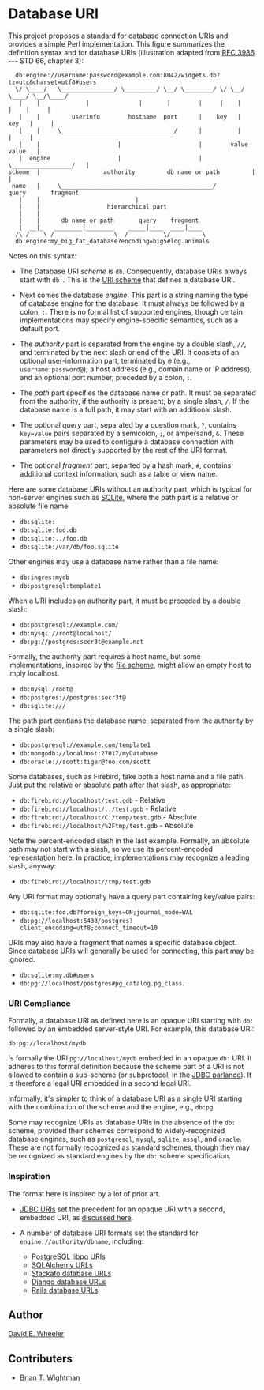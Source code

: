 Database URI
============

This project proposes a standard for database connection URIs and provides a
simple Perl implementation. This figure summarizes the definition syntax and
for database URIs (illustration adapted from
[RFC 3986](http://tools.ietf.org/html/rfc3986) --- STD 66, chapter 3):

      db:engine://username:password@example.com:8042/widgets.db?tz=utc&charset=utf8#users
      \/ \____/   \_______________/ \_________/ \__/ \________/ \/ \__/ \____/ \__/\____/
       |    |             |              |       |        |     |    |     |    |     |
       |    |         userinfo        hostname  port      |    key   |    key   |     |
       |    |     \________________________________/      |          |          |     |
       |    |                      |                      |        value      value   |
       |  engine                   |                      |     \_________________/   |
    scheme  |                  authority         db name or path         |            |
     name   |     \___________________________________________/        query       fragment
       |    |                           |
       |    |                   hierarchical part
       |    |
       |    |      db name or path       query    fragment
       |  __|_   ________|________    _____|____  ____|____
      /\ /    \ /                 \  /          \/         \
      db:engine:my_big_fat_database?encoding=big5#log.animals

Notes on this syntax:

* The Database URI *scheme* is `db`. Consequently, database URIs always start
  with `db:`. This is the [URI scheme](http://en.wikipedia.org/wiki/URI_scheme)
  that defines a database URI.

* Next comes the database *engine*. This part is a string naming the type of
  database engine for the database. It must always be followed by a colon, `:`.
  There is no formal list of supported engines, though certain implementations
  may specify engine-specific semantics, such as a default port.

* The *authority* part is separated from the engine by a double slash, `//`,
  and terminated by the next slash or end of the URI. It consists of an
  optional user-information part, terminated by `@` (e.g.,
  `username:password@`); a host address (e.g., domain name or IP address); and
  an optional port number, preceded by a colon, `:`.

* The *path* part specifies the database name or path. It must be separated
  from the authority, if the authority is present, by a single slash, `/`. If
  the database name is a full path, it may start with an additional slash.

* The optional *query* part, separated by a question mark, `?`, contains
  `key=value` pairs separated by a semicolon, `;`, or ampersand, `&`. These
  parameters may be used to configure a database connection with parameters not
  directly supported by the rest of the URI format.

* The optional *fragment* part, separted by a hash mark, `#`, contains
  additional context information, such as a table or view name.

Here are some database URIs without an authority part, which is typical for
non-server engines such as [SQLite](http://sqlite.org/), where the path part
is a relative or absolute file name:

* `db:sqlite:`
* `db:sqlite:foo.db`
* `db:sqlite:../foo.db`
* `db:sqlite:/var/db/foo.sqlite`

Other engines may use a database name rather than a file name:

* `db:ingres:mydb`
* `db:postgresql:template1`

When a URI includes an authority part, it must be preceded by a double slash:

* `db:postgresql://example.com/`
* `db:mysql://root@localhost/`
* `db:pg://postgres:secr3t@example.net`

Formally, the authority part requires a host name, but some implementations,
inspired by the [file scheme](http://en.wikipedia.org/wiki/File_URI_scheme),
might allow an empty host to imply localhost.

* `db:mysql:/root@`
* `db:postgres://postgres:secr3t@`
* `db:sqlite:///`

The path part contians the database name, separated from the authority by a
single slash:

* `db:postgresql://example.com/template1`
* `db:mongodb://localhost:27017/myDatabase`
* `db:oracle://scott:tiger@foo.com/scott`

Some databases, such as Firebird, take both a host name and a file path. Just
put the relative or absolute path after that slash, as appropriate:

* `db:firebird://localhost/test.gdb` - Relative
* `db:firebird://localhost/../test.gdb` - Relative
* `db:firebird://localhost/C:/temp/test.gdb` - Absolute
* `db:firebird://localhost/%2Ftmp/test.gdb` - Absolute

Note the percent-encoded slash in the last example. Formally, an absolute path
may not start with a slash, so we use its percent-encoded representation here.
In practice, implementations may recognize a leading slash, anyway:

* `db:firebird://localhost//tmp/test.gdb`

Any URI format may optionally have a query part containing key/value pairs:

* `db:sqlite:foo.db?foreign_keys=ON;journal_mode=WAL`
* `db:pg://localhost:5433/postgres?client_encoding=utf8;connect_timeout=10`

URIs may also have a fragment that names a specific database object. Since
database URIs will generally be used for connecting, this part may be ignored.

* `db:sqlite:my.db#users`
* `db:pg://localhost/postgres#pg_catalog.pg_class`.

### URI Compliance ###

Formally, a database URI as defined here is an opaque URI starting with `db:`
followed by an embedded server-style URI. For example, this database URI:

    db:pg://localhost/mydb

Is formally the URI `pg://localhost/mydb` embedded in an opaque `db:` URI. It
adheres to this formal definition because the scheme part of a URI is not
allowed to contain a sub-scheme (or subprotocol, in the
[JDBC parlance](http://docs.oracle.com/cd/B14117_01/java.101/b10979/urls.htm#BEIJFHHB)).
It is therefore a legal URI embedded in a second legal URI.

Informally, it's simpler to think of a database URI as a single URI starting
with the combination of the scheme and the engine, e.g., `db:pg`.

Some may recognize URIs as database URIs in the absence of the `db:` scheme,
provided their schemes correspond to widely-recognized database engines, such
as `postgresql`, `mysql`, `sqlite`, `mssql`, and `oracle`. These are not
formally recognized as standard schemes, though they may be recognized as
standard engines by the `db:` scheme specification.

### Inspiration ###

The format here is inspired by a lot of prior art.

* [JDBC URIs](http://docs.oracle.com/javase/6/docs/technotes/guides/jdbc/getstart/connection.html#997649)
  set the precedent for an opaque URI with a second, embedded URI, as
  [discussed here](https://groups.google.com/forum/#!topic/comp.lang.java.programmer/twkIYNaDS64).

* A number of database URI formats set the standard for `engine://authority/dbname`, including:
    * [PostgreSQL libpq URIs](http://www.postgresql.org/docs/9.3/static/libpq-connect.html#LIBPQ-CONNSTRING)
    * [SQLAlchemy URLs](http://docs.sqlalchemy.org/en/rel_0_9/core/engines.html#database-urls)
    * [Stackato database URLs](http://docs.stackato.com/3.0/user/services/data-services.html#database-url)
    * [Django database URLs](https://github.com/kennethreitz/dj-database-url)
    * [Rails database URLs](https://github.com/glenngillen/rails-database-url)

Author
------

[David E. Wheeler](http://theory.so/)

Contributers
------------

* [Brian T. Wightman](https://github.com/MidLifeXis)
